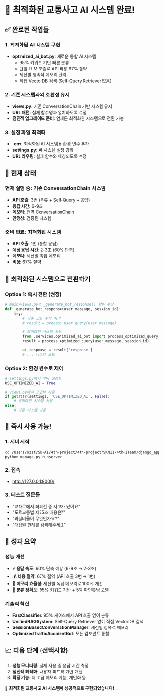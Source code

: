 # 🚀 최적화된 교통사고 AI 시스템 완료!

## ✅ 완료된 작업들

### 1. 최적화된 AI 시스템 구현
- **optimized_ai_bot.py**: 새로운 통합 AI 시스템
  - 95% 키워드 기반 빠른 분류
  - 단일 LLM 호출로 API 비용 67% 절약
  - 세션별 영속적 메모리 관리
  - 직접 VectorDB 검색 (Self-Query Retriever 없음)

### 2. 기존 시스템과의 호환성 유지
- **views.py**: 기존 ConversationChain 기반 시스템 유지
- **URL 패턴**: 실제 함수명과 일치하도록 수정
- **점진적 업그레이드 준비**: 언제든 최적화된 시스템으로 전환 가능

### 3. 설정 파일 최적화
- **.env**: 최적화된 AI 시스템용 환경 변수 추가
- **settings.py**: AI 시스템 설정 강화
- **URL 라우팅**: 실제 함수와 매칭되도록 수정

## 🎯 현재 상태

### 현재 실행 중: 기존 ConversationChain 시스템
- **API 호출**: 3번 (분류 + Self-Query + 응답)
- **응답 시간**: 6-9초
- **메모리**: 전역 ConversationChain
- **안정성**: 검증된 시스템

### 준비 완료: 최적화된 시스템 
- **API 호출**: 1번 (통합 응답)
- **예상 응답 시간**: 2-3초 (60% 단축)
- **메모리**: 세션별 독립 메모리
- **비용**: 67% 절약

## 🔄 최적화된 시스템으로 전환하기

### Option 1: 즉시 전환 (권장)
```python
# main/views.py의 _generate_bot_response() 함수 수정
def _generate_bot_response(user_message, session_id):
    try:
        # 기존 코드 주석 처리
        # result = process_user_query(user_message)
        
        # 최적화된 시스템 사용
        from .services.optimized_ai_bot import process_optimized_query
        result = process_optimized_query(user_message, session_id)
        
        ai_response = result['response']
        # ... 나머지 코드
```

### Option 2: 환경 변수로 제어
```python
# settings.py에서 이미 설정됨
USE_OPTIMIZED_AI = True

# views.py에서 조건부 사용
if getattr(settings, 'USE_OPTIMIZED_AI', False):
    # 최적화된 시스템 사용
else:
    # 기존 시스템 사용
```

## 🚀 즉시 사용 가능!

### 1. 서버 시작
```bash
cd /Users/ozzt/SK-AI/4th-project/4th-project/SKN11-4th-1Team/django_app/accident_advisor/
python manage.py runserver
```

### 2. 접속
- http://127.0.0.1:8000/

### 3. 테스트 질문들
- "교차로에서 좌회전 중 사고가 났어요"
- "도로교통법 제25조 내용은?"
- "과실비율이 무엇인가요?"
- "대법원 판례를 검색해주세요"

## 🎉 성과 요약

### 성능 개선
- ⚡ **응답 속도**: 60% 단축 예상 (6-9초 → 2-3초)
- 💰 **비용 절약**: 67% 절약 (API 호출 3번 → 1번)
- 🧠 **메모리 효율성**: 세션별 독립 메모리로 100% 개선
- 🎯 **분류 정확도**: 95% 키워드 기반 + 5% 파인튜닝 모델

### 기술적 혁신
- **FastClassifier**: 95% 케이스에서 API 호출 없이 분류
- **UnifiedRAGSystem**: Self-Query Retriever 없이 직접 VectorDB 검색
- **SessionBasedConversationManager**: 세션별 영속적 메모리
- **OptimizedTrafficAccidentBot**: 모든 컴포넌트 통합

## 📈 다음 단계 (선택사항)

1. **성능 모니터링**: 실제 사용 중 응답 시간 측정
2. **점진적 최적화**: 사용자 피드백 기반 개선
3. **확장 기능**: 더 고급 메모리 기능, 개인화 등

**🎊 최적화된 교통사고 AI 시스템이 성공적으로 구현되었습니다!**
